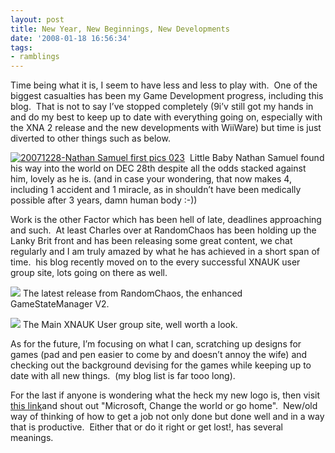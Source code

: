 ```yaml
---
layout: post
title: New Year, New Beginnings, New Developments
date: '2008-01-18 16:56:34'
tags:
- ramblings
---
```


Time being what it is, I seem to have less and less to play with.&nbsp; One of the biggest casualties has been my Game Development progress, including this blog.&nbsp; That is not to say I’ve stopped completely (9i’v still got my hands in and do my best to keep up to date with everything going on, especially with the XNA 2 release and the new developments with WiiWare) but time is just diverted to other things such as below.

[![20071228-Nathan Samuel first pics 023](http://by1.storage.msn.com/y1p4HghUv1HukKb_6yUcUkok9q6CntQvb7aLrX0EvHogAqCPbLKjI2lFuoBWXgEnJMdqSj4gFMGNm7tzEtKe3VGNW27hjLAFHxG?PARTNER=WRITER)](http://guwpaw.bay.livefilestore.com/y1pIQGrzYTKBM-XbafefDvvahPSCfrleinjItveoMjwxej_rb8eqrVZM21KPWoDRRODbdKNI97IT4cYIyZBT9AKEZeHINAQlxJ6?PARTNER=WRITER)&nbsp; Little Baby Nathan Samuel found his way into the world on DEC 28th despite all the odds stacked against him, lovely as he is. (and in case your wondering, that now makes 4, including 1 accident and 1 miracle, as in shouldn’t have been medically possible after 3 years, damn human body :-))

Work is the other Factor which has been hell of late, deadlines approaching and such.&nbsp; At least Charles over at RandomChaos has been holding up the Lanky Brit front and has been releasing some great content, we chat regularly and I am truly amazed by what he has achieved in a short span of time.&nbsp; his blog recently moved on to the every successful XNAUK user group site, lots going on there as well.

[![](http://xna-uk.net/photos/screen_shots/images/1587/original.aspx)](http://xna-uk.net/blogs/randomchaos/archive/2008/01/17/more-about-my-game-state-menu-manager.aspx) The latest release from RandomChaos, the enhanced GameStateManager V2.

[![](http://xna-uk.net/sitefiles/1000/images/xna_uk_ug_logo_smalln.png)](http://xna-uk.net/) The Main XNAUK User group site, well worth a look.

As for the future, I’m focusing on what I can, scratching up designs for games (pad and pen easier to come by and doesn’t annoy the wife) and checking out the background devising for the games while keeping up to date with all new things.&nbsp; (my blog list is far tooo long).

For the last if anyone is wondering what the heck my new logo is, then visit [this link](http://www.gapingvoid.com/Moveable_Type/archives/cat_microsoft_blue_monster_series.html)and shout out "Microsoft, Change the world or go home".&nbsp; New/old way of thinking of how to get a job not only done but done well and in a way that is productive.&nbsp; Either that or do it right or get lost!, has several meanings.

